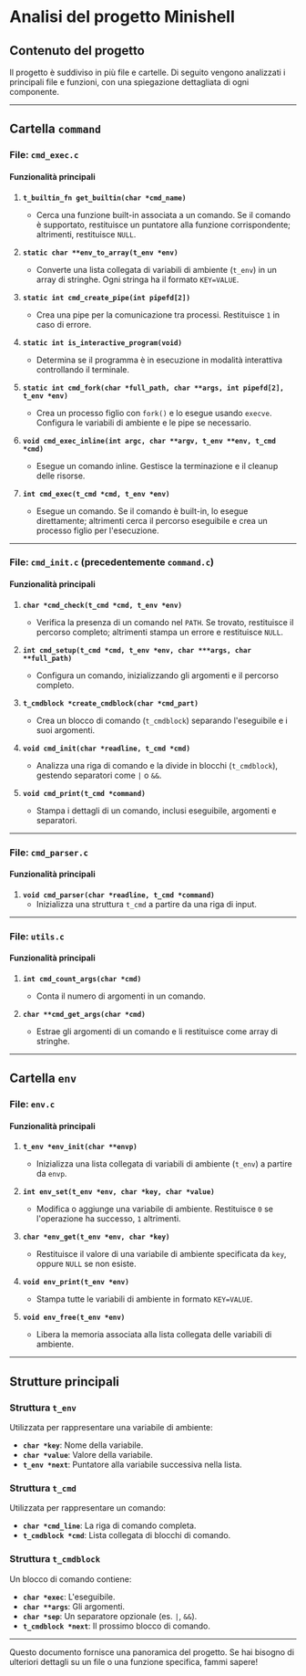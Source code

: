 # Analisi del progetto Minishell

## Contenuto del progetto

Il progetto è suddiviso in più file e cartelle. Di seguito vengono analizzati i principali file e funzioni, con una spiegazione dettagliata di ogni componente.

---

## Cartella `command`

### File: `cmd_exec.c`

#### Funzionalità principali

1. **`t_builtin_fn get_builtin(char *cmd_name)`**

   - Cerca una funzione built-in associata a un comando. Se il comando è supportato, restituisce un puntatore alla funzione corrispondente; altrimenti, restituisce `NULL`.

2. **`static char **env_to_array(t_env *env)`**

   - Converte una lista collegata di variabili di ambiente (`t_env`) in un array di stringhe. Ogni stringa ha il formato `KEY=VALUE`.

3. **`static int cmd_create_pipe(int pipefd[2])`**

   - Crea una pipe per la comunicazione tra processi. Restituisce `1` in caso di errore.

4. **`static int is_interactive_program(void)`**

   - Determina se il programma è in esecuzione in modalità interattiva controllando il terminale.

5. **`static int cmd_fork(char *full_path, char **args, int pipefd[2], t_env *env)`**

   - Crea un processo figlio con `fork()` e lo esegue usando `execve`. Configura le variabili di ambiente e le pipe se necessario.

6. **`void cmd_exec_inline(int argc, char **argv, t_env **env, t_cmd *cmd)`**

   - Esegue un comando inline. Gestisce la terminazione e il cleanup delle risorse.

7. **`int cmd_exec(t_cmd *cmd, t_env *env)`**

   - Esegue un comando. Se il comando è built-in, lo esegue direttamente; altrimenti cerca il percorso eseguibile e crea un processo figlio per l'esecuzione.

---

### File: `cmd_init.c` (precedentemente `command.c`)

#### Funzionalità principali

1. **`char *cmd_check(t_cmd *cmd, t_env *env)`**

   - Verifica la presenza di un comando nel `PATH`. Se trovato, restituisce il percorso completo; altrimenti stampa un errore e restituisce `NULL`.

2. **`int cmd_setup(t_cmd *cmd, t_env *env, char ***args, char **full_path)`**

   - Configura un comando, inizializzando gli argomenti e il percorso completo.

3. **`t_cmdblock *create_cmdblock(char *cmd_part)`**

   - Crea un blocco di comando (`t_cmdblock`) separando l'eseguibile e i suoi argomenti.

4. **`void cmd_init(char *readline, t_cmd *cmd)`**

   - Analizza una riga di comando e la divide in blocchi (`t_cmdblock`), gestendo separatori come `|` o `&&`.

5. **`void cmd_print(t_cmd *command)`**

   - Stampa i dettagli di un comando, inclusi eseguibile, argomenti e separatori.

---

### File: `cmd_parser.c`

#### Funzionalità principali

1. **`void cmd_parser(char *readline, t_cmd *command)`**
   - Inizializza una struttura `t_cmd` a partire da una riga di input.

---

### File: `utils.c`

#### Funzionalità principali

1. **`int cmd_count_args(char *cmd)`**

   - Conta il numero di argomenti in un comando.

2. **`char **cmd_get_args(char *cmd)`**

   - Estrae gli argomenti di un comando e li restituisce come array di stringhe.

---

## Cartella `env`

### File: `env.c`

#### Funzionalità principali

1. **`t_env *env_init(char **envp)`**

   - Inizializza una lista collegata di variabili di ambiente (`t_env`) a partire da `envp`.

2. **`int env_set(t_env *env, char *key, char *value)`**

   - Modifica o aggiunge una variabile di ambiente. Restituisce `0` se l'operazione ha successo, `1` altrimenti.

3. **`char *env_get(t_env *env, char *key)`**

   - Restituisce il valore di una variabile di ambiente specificata da `key`, oppure `NULL` se non esiste.

4. **`void env_print(t_env *env)`**

   - Stampa tutte le variabili di ambiente in formato `KEY=VALUE`.

5. **`void env_free(t_env *env)`**

   - Libera la memoria associata alla lista collegata delle variabili di ambiente.

---

## Strutture principali

### Struttura `t_env`

Utilizzata per rappresentare una variabile di ambiente:

- **`char *key`**: Nome della variabile.
- **`char *value`**: Valore della variabile.
- **`t_env *next`**: Puntatore alla variabile successiva nella lista.

### Struttura `t_cmd`

Utilizzata per rappresentare un comando:

- **`char *cmd_line`**: La riga di comando completa.
- **`t_cmdblock *cmd`**: Lista collegata di blocchi di comando.

### Struttura `t_cmdblock`

Un blocco di comando contiene:

- **`char *exec`**: L'eseguibile.
- **`char **args`**: Gli argomenti.
- **`char *sep`**: Un separatore opzionale (es. `|`, `&&`).
- **`t_cmdblock *next`**: Il prossimo blocco di comando.

---

Questo documento fornisce una panoramica del progetto. Se hai bisogno di ulteriori dettagli su un file o una funzione specifica, fammi sapere!


